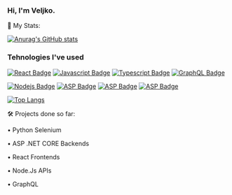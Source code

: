 ### Hi, I'm **Veljko**.

🚀 My Stats:

[![Anurag's GitHub stats](https://github-readme-stats.vercel.app/api?username=Veljko28&theme=dark)](https://github.com/anuraghazra/github-readme-stats)


### Tehnologies I've used
[![React Badge](https://img.shields.io/badge/-React-61DBFB?style=for-the-badge&labelColor=black&logo=react&logoColor=61DBFB)](#)
 [![Javascript Badge](https://img.shields.io/badge/-Javascript-F0DB4F?style=for-the-badge&labelColor=black&logo=javascript&logoColor=F0DB4F)](#) 
[![Typescript Badge](https://img.shields.io/badge/-Typescript-007acc?style=for-the-badge&labelColor=black&logo=typescript&logoColor=007acc)](#) 
 [![GraphQL Badge](https://img.shields.io/badge/-GraphQl-e535ab?style=for-the-badge&labelColor=black&logo=graphql&logoColor=e535ab)](#)

 
[![Nodejs Badge](https://img.shields.io/badge/-Nodejs-3C873A?style=for-the-badge&labelColor=black&logo=node.js&logoColor=3C873A)](#)
[![ASP Badge](https://img.shields.io/badge/-C++-2C2ABD?style=for-the-badge&labelColor=black&logo=cplusplus&logoColor=2C2ABD)](#)
[![ASP Badge](https://img.shields.io/badge/-DOTNET-80CBE0?style=for-the-badge&labelColor=black&logo=dotnet&logoColor=80CBE0)](#)
[![ASP Badge](https://img.shields.io/badge/-Python-3776AB?style=for-the-badge&labelColor=black&logo=python&logoColor=3776AB)](#)


[![Top Langs](https://github-readme-stats.vercel.app/api/top-langs/?username=Veljko28&theme=dark&layout=compact)](https://github.com/anuraghazra/github-readme-stats)

🛠️ Projects done so far:

• Python Selenium

• ASP .NET CORE Backends

• React Frontends

• Node.Js APIs

• GraphQL
